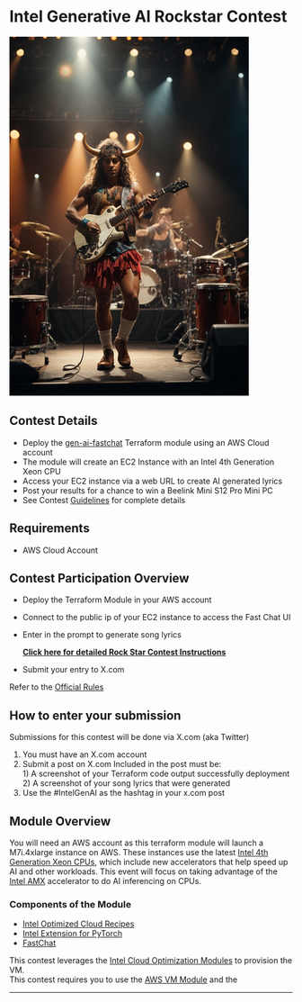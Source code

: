 # Intel Generative AI Rockstar Contest

![Generative AI Rockstar](images/ai-rockstar.png)

## Contest Details

- Deploy the [gen-ai-fastchat](https://github.com/intel/terraform-intel-aws-vm/tree/main/examples/gen-ai-fastchat) Terraform module using an AWS Cloud account
- The module will create an EC2 Instance with an  Intel 4th Generation Xeon CPU
- Access your EC2 instance via a web URL to create AI generated lyrics
- Post your results for a chance to win a Beelink Mini S12 Pro Mini PC
- See Contest [Guidelines](guidelines.md) for complete details

## Requirements
- AWS Cloud Account

## Contest Participation Overview

* Deploy the Terraform Module in your AWS account
* Connect to the public ip of your EC2 instance to access the Fast Chat UI
* Enter in the prompt to generate song lyrics

    **[Click here for detailed Rock Star Contest Instructions](fastchat/README.md)**
* Submit your entry to X.com

Refer to the [Official Rules](terms.md)

## How to enter your submission

Submissions for this contest will be done via X.com (aka Twitter)
1. You must have an X.com account
2. Submit a post on X.com
    Included in the post must be:<br>
        1) A screenshot of your Terraform code output successfully deployment<br>
        2) A screenshot of your song lyrics that were generated <br>
3. Use the #IntelGenAI as the hashtag in your x.com post<br>



## Module Overview
You will need an AWS account as this terraform module will launch a M7i.4xlarge instance on AWS. These instances use the latest [Intel 4th Generation Xeon CPUs](https://www.intel.com/content/www/us/en/products/docs/processors/xeon-accelerated/4th-gen-xeon-scalable-processors.html), which include new accelerators that help speed up AI and other workloads. This event will focus on taking advantage of the [Intel AMX](https://www.intel.com/content/www/us/en/products/docs/accelerator-engines/advanced-matrix-extensions/overview.html) accelerator to do AI inferencing on CPUs.

### Components of the Module
- [Intel Optimized Cloud Recipes](https://github.com/intel/optimized-cloud-recipes)
- [Intel Extension for PyTorch](https://github.com/intel/intel-extension-for-pytorch)
- [FastChat](https://github.com/lm-sys/FastChat)

This contest leverages the [Intel Cloud Optimization Modules](https://www.intel.com/content/www/us/en/developer/topic-technology/cloud-optimization.html) to provision the VM. <br>
This contest requires you to use the [AWS VM Module](https://github.com/intel/terraform-intel-aws-vm) and the 

---